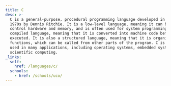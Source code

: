 ```yaml
---
title: C
desc: >-
  C is a general-purpose, procedural programming language developed in the early
  1970s by Dennis Ritchie. It is a low-level language, meaning it can be used to
  control hardware and memory, and is often used for system programming. C is a
  compiled language, meaning that it is converted into machine code before being
  executed. It is also a structured language, meaning that it is organized into
  functions, which can be called from other parts of the program. C is widely
  used in many applications, including operating systems, embedded systems, and
  scientific computing.
_links:
  self:
    href: /languages/c/
  schools:
    - href: /schools/uco/
---
```

